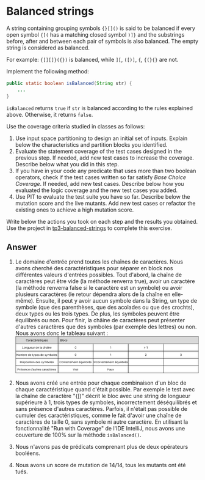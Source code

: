 # Balanced strings

A string containing grouping symbols `{}[]()` is said to be balanced if every open symbol `{[(` has a matching closed symbol `)]}` and the substrings before, after and between each pair of symbols is also balanced. The empty string is considered as balanced.

For example: `{[][]}({})` is balanced, while `][`, `([)]`, `{`, `{(}{}` are not.

Implement the following method:

```java
public static boolean isBalanced(String str) {
    ...
}
```

`isBalanced` returns `true` if `str` is balanced according to the rules explained above. Otherwise, it returns `false`.

Use the coverage criteria studied in classes as follows:

1. Use input space partitioning to design an initial set of inputs. Explain below the characteristics and partition blocks you identified.
2. Evaluate the statement coverage of the test cases designed in the previous step. If needed, add new test cases to increase the coverage. Describe below what you did in this step.
3. If you have in your code any predicate that uses more than two boolean operators, check if the test cases written so far satisfy *Base Choice Coverage*. If needed, add new test cases. Describe below how you evaluated the logic coverage and the new test cases you added.
4. Use PIT to evaluate the test suite you have so far. Describe below the mutation score and the live mutants. Add new test cases or refactor the existing ones to achieve a high mutation score.

Write below the actions you took on each step and the results you obtained.
Use the project in [tp3-balanced-strings](../code/tp3-balanced-strings) to complete this exercise.

## Answer
1. Le domaine d'entrée prend toutes les chaînes de caractères. Nous avons cherché des caractéristiques pour séparer en block nos différentes valeurs d'entrées possibles. Tout d'abord, la chaîne de caractères peut être vide (la méthode renverra true), avoir un caractère (la méthode renverra false si le caractère est un symbole) ou avoir plusieurs caractères (le retour dépendra alors de la chaîne en elle-même). Ensuite, il peut y avoir aucun symbole dans la String, un type de symbole (que des parenthèses, que des acolades ou que des crochts), deux types ou les trois types. De plus, les symboles peuvent être équilibrés ou non. Pour finir, la châine de caractères peut présenter d'autres caractères que des symboles (par exemple des lettres) ou non. Nous avons donc le tableau suivant :
![Tableau représentant le space input partitioning](../images/Input_space_partitioning.png)

2.  Nous avons créé une entrée pour chaque combinaison d'un bloc de chaque caractéristique quand c'était possible. Par exemple le test avec la chaîne de caractère "{[)" décrit le bloc avec une string de longueur supérieure à 1, trois types de symboles, incorrectement déséquilibrés et sans présence d'autres caractères. Parfois, il n'était pas possible de cumuler des caractéristiques, comme le fait d'avoir une chaîne de caractères de taille 0, sans symbole ni autre caractère. En utilisant la fonctionnalité "Run with Coverage" de l'IDE IntelliJ, nous avons une couverture de 100% sur la méthode `isBalanced()`.

3. Nous n'avons pas de prédicats comprenant plus de deux opérateurs booléens.

4. Nous avons un score de mutation de 14/14, tous les mutants ont été tués.

